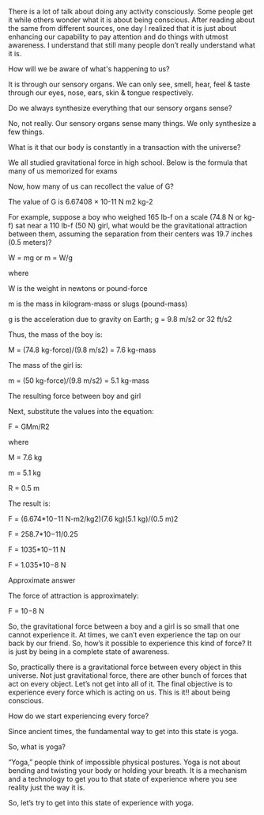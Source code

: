 There is a lot of talk about doing any activity consciously. Some people get it while others wonder what it is about being conscious. After reading about the same from different sources, one day I realized that it is just about enhancing our capability to pay attention and do things with utmost awareness. I understand that still many people don’t really understand what it is. 


How will we be aware of what's happening to us?

It is through our sensory organs. We can only see, smell, hear, feel & taste through our eyes, nose, ears, skin & tongue respectively. 


Do we always synthesize everything that our sensory organs sense?

No, not really. Our sensory organs sense many things. We only synthesize a few things.


What is it that our body is constantly in a transaction with the universe?

We all studied gravitational force in high school. Below is the formula that many of us memorized for exams





Now, how many of us can recollect the value of G? 


The value of G is 6.67408 × 10-11 N m2 kg-2


For example, suppose a boy who weighed 165 lb-f on a scale (74.8 N or kg-f) sat near a 110 lb-f (50 N) girl, what would be the gravitational attraction between them, assuming the separation from their centers was 19.7 inches (0.5 meters)?


W = mg or m = W/g

where

W is the weight in newtons or pound-force

m is the mass in kilogram-mass or slugs (pound-mass)

g is the acceleration due to gravity on Earth; g = 9.8 m/s2 or 32 ft/s2

Thus, the mass of the boy is:

M = (74.8 kg-force)/(9.8 m/s2) = 7.6 kg-mass

The mass of the girl is:

m = (50 kg-force)/(9.8 m/s2) = 5.1 kg-mass

The resulting force between boy and girl

Next, substitute the values into the equation:

F = GMm/R2

where

M = 7.6 kg

m = 5.1 kg

R = 0.5 m

The result is:

F = (6.674*10−11 N-m2/kg2)(7.6 kg)(5.1 kg)/(0.5 m)2

F = 258.7*10−11/0.25

F = 1035*10−11 N

F = 1.035*10−8 N

Approximate answer

The force of attraction is approximately:

F = 10−8 N


So, the gravitational force between a boy and a girl is so small that one cannot experience it. At times, we can’t even experience the tap on our back by our friend. So, how’s it possible to experience this kind of force? It is just by being in a complete state of awareness.


So, practically there is a gravitational force between every object in this universe. Not just gravitational force, there are other bunch of forces that act on every object. Let’s not get into all of it. The final objective is to experience every force which is acting on us. This is it!! about being conscious. 


How do we start experiencing every force?

Since ancient times, the fundamental way to get into this state is yoga. 


So, what is yoga?

“Yoga,” people think of impossible physical postures. Yoga is not about bending and twisting your body or holding your breath. It is a mechanism and a technology to get you to that state of experience where you see reality just the way it is.


So, let’s try to get into this state of experience with yoga. 
